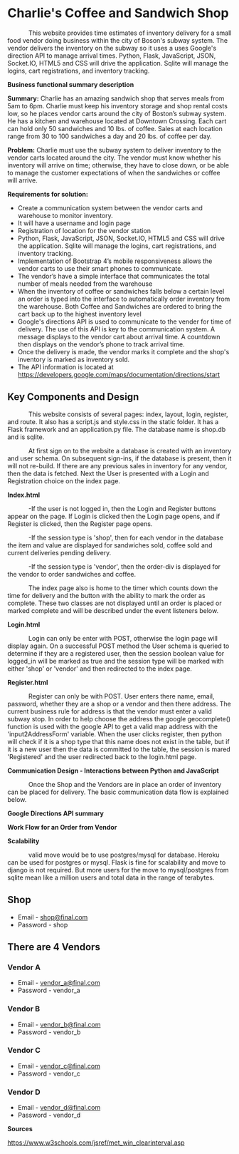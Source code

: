 # Charlie's Coffee and Sandwich Shop

&nbsp;&nbsp;&nbsp;&nbsp;&nbsp;&nbsp;&nbsp;&nbsp;&nbsp;&nbsp;&nbsp;&nbsp;This website provides time estimates of inventory delivery for a small food vendor doing business within the city of Boson's subway system.  The vendor delivers the inventory on the subway so it uses a uses Google's direction API to manage arrival times.  Python, Flask, JavaScript, JSON, Socket.IO, HTML5 and CSS will drive the application.  Sqlite will manage the logins, cart registrations, and inventory tracking.

**Business functional summary description**

**Summary:**
	Charlie has an amazing sandwich shop that serves meals from 5am to 6pm. Charlie must keep his inventory storage and shop rental costs low, so he places vendor carts around the city of Boston’s subway system.  He has a kitchen and warehouse located at Downtown Crossing.  Each cart can hold only 50 sandwiches and 10 lbs. of coffee.  Sales at each location range from 30 to 100 sandwiches a day and 20 lbs. of coffee per day.

**Problem:**
	Charlie must use the subway system to deliver inventory to the vendor carts located around the city.  The vendor must know whether his inventory will arrive on time; otherwise, they have to close down, or be able to manage the customer expectations of when the sandwiches or coffee will arrive.

**Requirements for solution:**
* Create a communication system between the vendor carts and warehouse to monitor inventory.
* It will have a username and login page
* Registration of location for the vendor station
* Python, Flask, JavaScript, JSON, Socket.IO, HTML5 and CSS will drive the application.  Sqlite will manage the logins, cart registrations, and inventory tracking.
* Implementation of Bootstrap 4’s mobile responsiveness allows the vendor carts to use their smart phones to communicate.
* The vendor’s have a simple interface that communicates the total number of meals needed from the warehouse
* When the inventory of coffee or sandwiches falls below a certain level an order is typed into the interface to automatically order inventory from the warehouse.  Both Coffee and Sandwiches are ordered to bring the cart back up to the highest inventory level
* Google's directions API is used to communicate to the vender for time of delivery.  The use of this API is key to the communication system.  A message displays to the vendor cart about arrival time.  A countdown then displays on the vendor’s phone to track arrival time.
* Once the delivery is made, the vendor marks it complete and the shop's inventory is marked as inventory sold.
* The API information is located at https://developers.google.com/maps/documentation/directions/start

## Key Components and Design

&nbsp;&nbsp;&nbsp;&nbsp;&nbsp;&nbsp;&nbsp;&nbsp;&nbsp;&nbsp;&nbsp;&nbsp;This website consists of several pages: index, layout, login, register, and route. It also has a script.js and style.css in the static folder. It has a Flask framework and an application.py file.  The database name is shop.db and is sqlite.

&nbsp;&nbsp;&nbsp;&nbsp;&nbsp;&nbsp;&nbsp;&nbsp;&nbsp;&nbsp;&nbsp;&nbsp;At first sign on to the website a database is created with an inventory and user schema.  On subsequent sign-ins, if the database is present, then it will not re-build.  If there are any previous sales in inventory for any vendor, then the data is fetched.  Next the User is presented with a Login and Registration choice on the index page.

**Index.html**

&nbsp;&nbsp;&nbsp;&nbsp;&nbsp;&nbsp;&nbsp;&nbsp;&nbsp;&nbsp;&nbsp;&nbsp;-If the user is not logged in, then the Login and Register buttons appear on the page.  If Login is clicked then the Login page opens, and if Register is clicked, then the Register page opens.

&nbsp;&nbsp;&nbsp;&nbsp;&nbsp;&nbsp;&nbsp;&nbsp;&nbsp;&nbsp;&nbsp;&nbsp;-If the session type is 'shop', then for each vendor in the database the item and value are displayed for sandwiches sold, coffee sold and current deliveries pending delivery.

&nbsp;&nbsp;&nbsp;&nbsp;&nbsp;&nbsp;&nbsp;&nbsp;&nbsp;&nbsp;&nbsp;&nbsp;-If the session type is 'vendor', then the order-div is displayed for the vendor to order sandwiches and coffee.

&nbsp;&nbsp;&nbsp;&nbsp;&nbsp;&nbsp;&nbsp;&nbsp;&nbsp;&nbsp;&nbsp;&nbsp;The index page also is home to the timer which counts down the time for delivery and the button with the ability to mark the order as complete.  These two classes are not displayed until an order is placed or marked complete and will be described under the event listeners below.

**Login.html**

&nbsp;&nbsp;&nbsp;&nbsp;&nbsp;&nbsp;&nbsp;&nbsp;&nbsp;&nbsp;&nbsp;&nbsp;Login can only be enter with POST, otherwise the login page will display again.  On a successful POST method the User schema is queried to determine if they are a registered user, then the session boolean value for logged_in will be marked as true and the session type will be marked with either 'shop' or 'vendor' and then redirected to the index page.

**Register.html**

&nbsp;&nbsp;&nbsp;&nbsp;&nbsp;&nbsp;&nbsp;&nbsp;&nbsp;&nbsp;&nbsp;&nbsp;Register can only be with POST. User enters there name, email, password, whether they are a shop or a vendor and then there address.  The current business rule for address is that the vendor must enter a valid subway stop.  In order to help choose the address the google geocomplete() function is used with the google API to get a valid map address with the 'input2AddressForm' variable. When the user clicks register, then python will check if it is a shop type that this name does not exist in the table, but if it is a new user then the data is committed to the table, the session is mared 'Registered' and the user redirected back to the login.html page.

**Communication Design - Interactions between Python and JavaScript**

&nbsp;&nbsp;&nbsp;&nbsp;&nbsp;&nbsp;&nbsp;&nbsp;&nbsp;&nbsp;&nbsp;&nbsp;Once the Shop and the Vendors are in place an order of inventory can be placed for delivery.  The basic communication data flow is explained below.

**Google Directions API summary**

**Work Flow for an Order from Vendor**

**Scalability**

&nbsp;&nbsp;&nbsp;&nbsp;&nbsp;&nbsp;&nbsp;&nbsp;&nbsp;&nbsp;&nbsp;&nbsp;valid move would be to use postgres/mysql for database. Heroku can be used for postgres or mysql. Flask is fine for scalability and move to django is not required. But more users for the move to mysql/postgres from sqlite mean like a million users and total data in the range of terabytes.

## Shop 

- Email - shop@final.com
- Password - shop

## There are 4 Vendors

### Vendor A
- Email - vendor_a@final.com
- Password - vendor_a

### Vendor B
- Email - vendor_b@final.com
- Password - vendor_b

### Vendor C
- Email - vendor_c@final.com
- Password - vendor_c

### Vendor D
- Email - vendor_d@final.com
- Password - vendor_d

**Sources**

https://www.w3schools.com/jsref/met_win_clearinterval.asp
